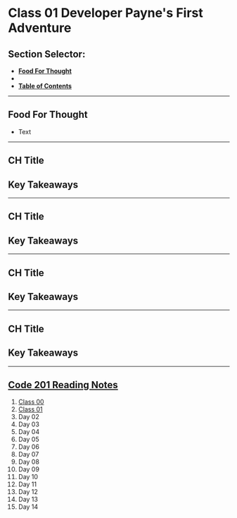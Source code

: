 # **Class 01 Developer Payne's First Adventure**

## **Section Selector**:
  - [**Food For Thought**](#food-for-thought)
  - 
  - [**Table of Contents**](#code-201-reading-notes)

---

## **Food For Thought**
- Text

---

## **CH Title**

## **Key Takeaways**

---

## **CH Title**

## **Key Takeaways**

---

## **CH Title**

## **Key Takeaways**

---

## **CH Title**

## **Key Takeaways**

---

## [**Code 201 Reading Notes**](/201/201homepage.md)
  1. [Class 00](/201/class-01.md)
  2. [Class 01](/201/class-02.md)
  3. Day 02
  4. Day 03
  5. Day 04
  6. Day 05
  7. Day 06
  8. Day 07
  9. Day 08
  10. Day 09
  11. Day 10
  12. Day 11
  13. Day 12
  14. Day 13
  15. Day 14
<!-- DrP E-Sign Up, Up, Down, Down, Left, Right, Left, Right, B, A, Start -->